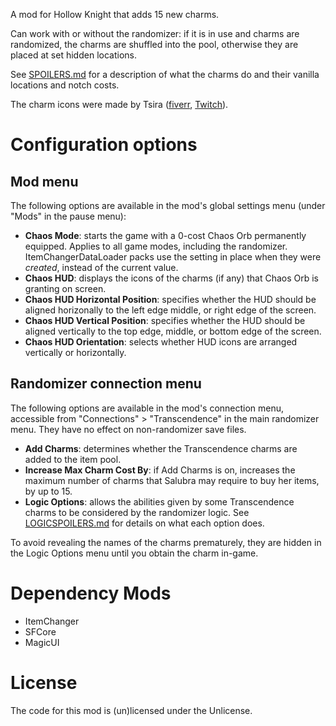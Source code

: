 A mod for Hollow Knight that adds 15 new charms.

Can work with or without the randomizer: if it is in use and charms are randomized,
the charms are shuffled into the pool, otherwise they are placed at set hidden
locations.

See [SPOILERS.md](SPOILERS.md) for a description of what the charms do and their vanilla locations and notch costs.

The charm icons were made by Tsira ([fiverr][], [Twitch][]).

[fiverr]: https://www.fiverr.com/share/yxvdl5
[Twitch]: https://www.twitch.tv/tsira_kura

# Configuration options

## Mod menu

The following options are available in the mod's global settings menu (under "Mods" in the pause menu):

- **Chaos Mode**: starts the game with a 0-cost Chaos Orb permanently equipped. Applies to all game modes,
  including the randomizer. ItemChangerDataLoader packs use the setting in place when they were *created*,
  instead of the current value.
- **Chaos HUD**: displays the icons of the charms (if any) that Chaos Orb is granting on screen.
- **Chaos HUD Horizontal Position**: specifies whether the HUD should be aligned horizonally to the left edge
  middle, or right edge of the screen.
- **Chaos HUD Vertical Position**: specifies whether the HUD should be aligned vertically to the top edge,
  middle, or bottom edge of the screen.
- **Chaos HUD Orientation**: selects whether HUD icons are arranged vertically or horizontally.

## Randomizer connection menu

The following options are available in the mod's connection menu, accessible from "Connections" > "Transcendence"
in the main randomizer menu. They have no effect on non-randomizer save files.

- **Add Charms**: determines whether the Transcendence charms are added to the item pool.
- **Increase Max Charm Cost By**: if Add Charms is on, increases the maximum number of charms that Salubra may
  require to buy her items, by up to 15.
- **Logic Options**: allows the abilities given by some Transcendence charms to be considered by the
  randomizer logic. See [LOGICSPOILERS.md](LOGICSPOILERS.md) for details on what each option does.

To avoid revealing the names of the charms prematurely, they are hidden in the Logic Options menu until
you obtain the charm in-game.

# Dependency Mods

- ItemChanger
- SFCore
- MagicUI

# License

The code for this mod is (un)licensed under the Unlicense.